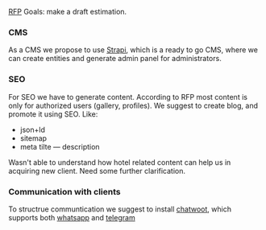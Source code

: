 [RFP](./girls-RFP.pdf)
Goals: make a draft estimation.
### CMS
As a CMS we propose to use [Strapi](https://strapi.io/), which is a ready to go CMS, where we can create entities and generate admin panel for administrators.

### SEO
For SEO we have to generate content. According to RFP most content is only for authorized users (gallery, profiles). We suggest to create blog, and promote it using SEO.
Like:
- json+ld
- sitemap
- meta tilte — description

Wasn't able to understand how hotel related content can help us in acquiring new client. Need some further clarification.

### Communication with clients
To structrue communtication we suggest to install [chatwoot](https://www.chatwoot.com/), which supports both [whatsapp](https://www.chatwoot.com/hc/user-guide/articles/1677832735-how-to-setup-a-whats_app-channel) and [telegram](https://www.chatwoot.com/hc/user-guide/en/categories/other-channels)